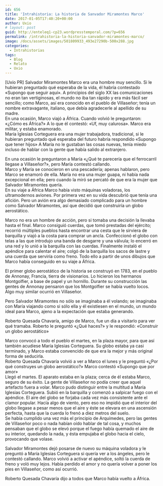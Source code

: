 ```yaml
---
id: 656
title: 'Intrahistoria: La historia de Sanvador Miramontes Marco'
date: 2017-01-05T17:40:20+00:00
author: Uxio
# layout: post
guid: http://enteleq1-cp23.wordpresstemporal.com/?p=656
permalink: /intrahistoria-la-historia-sanvador-miramontes-marco/
image: /docs/assets/images/501809933_493e27290b-500x288.jpg
categories:
  - Intrahistorias
tags:
  - Blog
  - Relato
  - Uxio
---
```

<div>
  [Uxío PR] Salvador Miramontes Marco era una hombre muy sencillo. Si le hubieran preguntado qué esperaba de la vida, él habría contestado «Supongo que seguir aquí». A principios del siglo XX las comunicaciones no eran tan vertiginosas, el mundo no iba tan rápido y era más fácil ser sencillo; como Marco, así era conocido en el pueblo de Villaseñor; tenía un nombre extravagante, italiano, que debía agradecerle al apellido de su madre.
</div>

<div>
</div>

<div>
  En una ocasión, Marco viajó a África. Cuando volvió le preguntaron: «¿Cómo es África?» A lo que él contestó: «Uf, muy calurosa». Marco era militar, y estaba enamorado.
</div>

<div>María Iglesias Corteguera era una mujer trabajadora, tradicional, si le hubieran preguntado qué esperaba del futuro habría respondido «Supongo que tener hijos» A María no le gustaban las cosas nuevas, tenía miedo incluso de hablar con la gente que había salido al extranjero.
  </p>
</div>

<div>
  En una ocasión le preguntaron a María «¿Qué te parecería que el ferrocarril llegase a Villaseñor?», pero María contestó callando.
</div>

<div>
  Marco y María se conocieron en una pescadería; apenas hablaron, pero Marco se enamoró de ella. María no era una mujer guapa, ni había nada excepcional en ella; pero cuando la miró se percató de que era la mujer que Salvador Miramontes quería.
</div>

<div>
</div>

<div>
  En su viaje a África Marco había visto máquinas voladoras, los ultramodernos aviones. Por primera vez en su vida descubrió que tenía una afición. Pero un avión era algo demasiado complicado para un hombre como Salvador Miramontes, así que decidió que construiría un globo aerostático.
</div>

<div>
  <p>
    Marco no era un hombre de acción, pero si tomaba una decisión la llevaba hasta el final. Marco consiguió cuerdas, que tomó prestadas del ejército; recorrió múltiples pueblos hasta encontrar una cesta que le sirviera de barquilla y viajó a la costa para comprar un ancla. Confeccionó el globo con telas a las que introdujo una banda de desgarre y una válvula; lo encerró en una red y lo unió a la barquilla con las cuerdas. Finalmente instaló el apéndice para calentar el aire; colgó de la barquilla los sacos de lastre y una cuerda que serviría como freno. Todo ello a partir de unos dibujos que Marco había conseguido en su viaje a África.
  </p>
</div>

<div>
  El primer globo aerostático de la historia se construyó en 1783, en el pueblo de Annonay, Francia, tierra de visionarios. Lo hicieron los hermanos Montgolfier, a base de papel y un hornillo. Durante su construcción las gentes de Annonay pensaron que los Montgolfier se había vuelto locos. Algo muy similar ocurrió en Villaseñor.
</div>

<div>
  <p>
    Pero Salvador Miramontes no sólo se imaginaba a él volando; se imaginaba con María viajando como si sólo ella y él existiesen en el mundo, un mundo ideal para Marco, ajeno a la expectación que estaba generando.
  </p>
  
  <p>
    Roberto Quesada Chavaría, amigo de Marco, fue un día a visitarlo para ver qué tramaba. Roberto le preguntó «¿Qué haces?» y le respondió: «Construir un globo aerostático»
  </p>
</div>

<div>
  Marco convocó a todo el pueblo el martes, en la plaza mayor, para que así también acudiese María Iglesias Corteguera. Su globo estaba ya casi terminado, y Marco estaba convencido de que era la mejor y más original forma de seducirla.
</div>

<div>
</div>

<div>
  Roberto Quesada Chavaría volvió a ver a Marco el lunes y le preguntó «¿Por qué construyes un globo aerostático?» Marco contestó «Supongo que por amor»
</div>

<div>
</div>

<div>
  Llegó el martes. El aparato estaba en la plaza; cerca de él estaba Marco, seguro de su éxito. La gente de Villaseñor no podía creer que aquel artefacto fuera a volar. Marco pudo distinguir entre la multitud a María Iglesias Corteguera. Subió en la barquilla y comenzó a salpicar fuego con el apéndice. El aire del globo se forjaba cada vez más consistente ante el clamor popular. Hacía algo de viento, pero eso no impidió que el interior del globo llegase a pesar menos que el aire y éste se elevara en una ascensión perfecta, hasta que la cuerda lo frenó a diez metros del suelo.
</div>

<div>
</div>

<div>
  Se había cumplido una vez más el principio de Arquímedes, pero las gentes de Villaseñor poco o nada habían oído hablar de tal cosa, y muchos pensaban que el globo se elevó porque el fuego había quemado el aire de su interior, quedando la nada, y ésta empujaba el globo hacia el cielo, provocando que volase.
</div>

<div>
  <p>
    Salvador Miramontes dejó posarse de nuevo su máquina voladora y le preguntó a María Iglesias Corteguera si quería ver a los ángeles, pero le contestó callando. Marco volvió a activar el apéndice, soltó la cuerda de freno y voló muy lejos. Había perdido el amor y no quería volver a poner los pies en Villaseñor, como así ocurrió.
  </p>
  
  <p>
    Roberto Quesada Chavaría dijo a todos que Marco había vuelto a África.
</div>